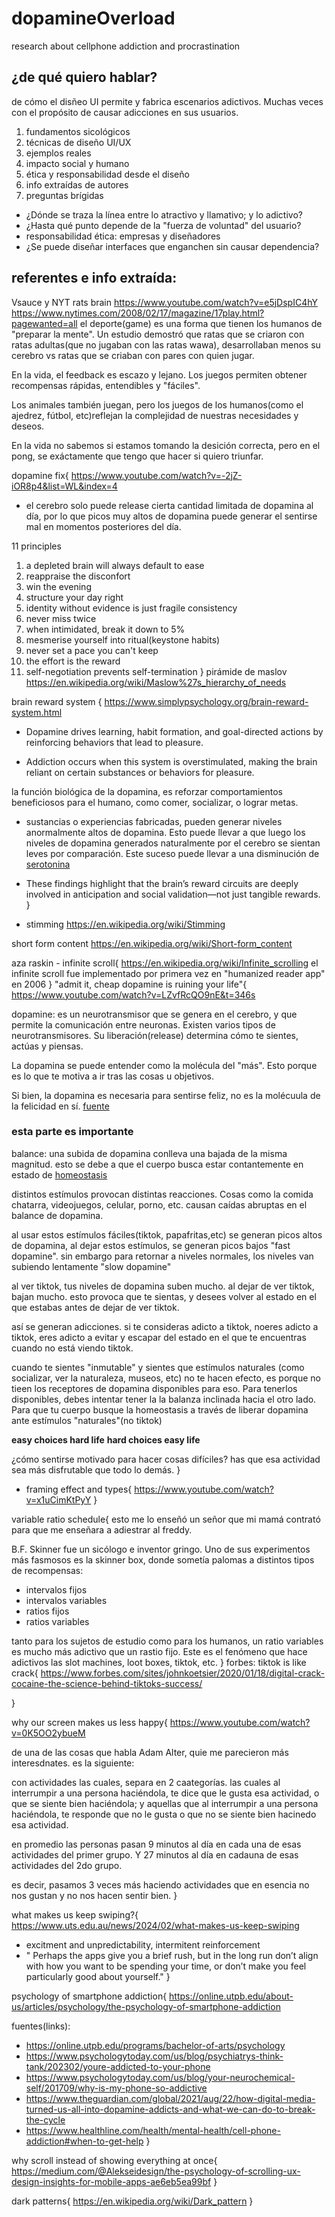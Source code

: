 # dopamineOverload
research about cellphone addiction and procrastination

## ¿de qué quiero hablar?

de cómo el disñeo UI permite y fabrica escenarios adictivos. Muchas veces con el propósito de causar adicciones en sus usuarios.

1. fundamentos sicológicos
2. técnicas de diseño UI/UX
3. ejemplos reales
4. impacto social y humano
5. ética y responsabilidad desde el diseño
6. info extraídas de autores
7. preguntas brígidas
- ¿Dónde se traza la línea entre lo atractivo y llamativo; y lo adictivo?
- ¿Hasta qué punto depende de la "fuerza de voluntad" del usuario?
- responsabilidad ética: empresas y diseñadores
- ¿Se puede diseñar interfaces que enganchen sin causar dependencia?

## referentes e info extraída:
Vsauce y NYT rats brain <https://www.youtube.com/watch?v=e5jDspIC4hY>
<https://www.nytimes.com/2008/02/17/magazine/17play.html?pagewanted=all>
el deporte(game) es una forma que tienen los humanos de "preparar la mente". Un estudio demostró que ratas que se criaron con ratas adultas(que no jugaban con las ratas wawa), desarrollaban menos su cerebro vs ratas que se criaban con pares con quien jugar.

En la vida, el feedback es escazo y lejano. Los juegos permiten obtener recompensas rápidas, entendibles y "fáciles".

Los animales también juegan, pero los juegos de los humanos(como el ajedrez, fútbol, etc)reflejan la complejidad de nuestras necesidades y deseos.

En la vida no sabemos si estamos tomando la desición correcta, pero en el pong, se exáctamente que tengo que hacer si quiero triunfar.

dopamine fix{
<https://www.youtube.com/watch?v=-2jZ-iOR8p4&list=WL&index=4>
- el cerebro solo puede release cierta cantidad limitada de dopamina al día, por lo que picos muy altos de dopamina puede generar el sentirse mal en momentos posteriores del día.

11 principles
1. a depleted brain  will always default to ease
2. reappraise the disconfort
3. win the evening
4. structure your day right
5. identity without evidence is just fragile consistency
6. never miss twice
7. when intimidated, break it down to 5%
8. mesmerise yourself into ritual(keystone habits)
9. never set a pace you can't keep
10. the effort is the reward
11. self-negotiation prevents self-termination
}
pirámide de maslov
<https://en.wikipedia.org/wiki/Maslow%27s_hierarchy_of_needs>

brain reward system {
<https://www.simplypsychology.org/brain-reward-system.html>

- Dopamine drives learning, habit formation, and goal-directed actions by reinforcing behaviors that lead to pleasure.

- Addiction occurs when this system is overstimulated, making the brain reliant on certain substances or behaviors for pleasure.

la función biológica de la dopamina, es reforzar comportamientos beneficiosos para el humano, como comer, socializar, o lograr metas.

- sustancias o experiencias fabricadas, pueden generar niveles anormalmente altos de dopamina. Esto puede llevar a que luego los niveles de dopamina generados naturalmente por el cerebro se sientan leves por comparación. Este suceso puede llevar a una disminución de [serotonina](https://es.wikipedia.org/wiki/Serotonina)

- These findings highlight that the brain’s reward circuits are deeply involved in anticipation and social validation—not just tangible rewards.
}

- stimming 
<https://en.wikipedia.org/wiki/Stimming>

short form content
<https://en.wikipedia.org/wiki/Short-form_content>


aza raskin - infinite scroll{
<https://en.wikipedia.org/wiki/Infinite_scrolling>
el infinite scroll fue implementado por primera vez en "humanized reader app" en 2006
}
"admit it, cheap dopamine is ruining your life"{
<https://www.youtube.com/watch?v=LZvfRcQO9nE&t=346s>

dopamine: es un neurotransmisor que se genera en el cerebro, y que permite la comunicación entre neuronas. Existen varios tipos de neurotransmisores. Su liberación(release) determina cómo te sientes, actúas y piensas.

La dopamina se puede entender como la molécula del "más". Esto porque es lo que te motiva a ir tras las cosas u objetivos.

Si bien, la dopamina es necesaria para sentirse feliz, no es la molécuula de la felicidad en sí. [fuente](https://today.uconn.edu/2012/11/uconn-researcher-dopamine-not-about-pleasure-anymore/)

### esta parte es importante

balance: una subida de dopamina conlleva una bajada de la misma magnitud. esto se debe a que el cuerpo busca estar contantemente en estado de [homeostasis](https://es.wikipedia.org/wiki/Homeostasis)

distintos estímulos provocan distintas reacciones. Cosas como la comida chatarra, videojuegos, celular, porno, etc. causan caídas abruptas en el balance de dopamina.

 al usar estos estímulos fáciles(tiktok, papafritas,etc) se generan picos altos de dopamina, al dejar estos estímulos, se generan picos bajos "fast dopamine". sin embargo para retornar a niveles normales, los niveles van subiendo lentamente "slow dopamine" 

al ver tiktok, tus niveles de dopamina suben mucho. al dejar de ver tiktok, bajan mucho. esto provoca que te sientas, y desees volver al estado en el que estabas antes de dejar de ver tiktok. 

así se generan adicciones. si te consideras adicto a tiktok, noeres adicto a tiktok, eres adicto a evitar y escapar del estado en el que te encuentras cuando no está viendo tiktok.

 cuando te sientes "inmutable" y sientes que estímulos naturales (como socializar, ver la naturaleza, museos, etc) no te hacen efecto, es porque no tieen los receptores de dopamina disponibles para eso. Para tenerlos disponibles, debes intentar tener la la balanza inclinada hacia el otro lado. Para que tu cuerpo busque la homeostasis a través de liberar dopamina ante estímulos "naturales"(no tiktok)

**easy choices hard life**
**hard choices easy life**


¿cómo sentirse motivado para hacer cosas difíciles? has que esa actividad sea más disfrutable que todo lo demás.
}

- framing effect and types{
    <https://www.youtube.com/watch?v=x1uCimKtPyY>
} 

variable ratio schedule{
  esto me lo enseñó un señor que mi mamá contrató para que me enseñara a adiestrar al freddy.

  B.F. Skinner fue un sicólogo e inventor gringo. Uno de sus experimentos más fasmosos es la skinner box, donde sometía palomas a distintos tipos de recompensas:
  - intervalos fijos
  - intervalos variables
  - ratios fijos
  - ratios variables

  tanto para los sujetos de estudio como para los humanos, un ratio variables es mucho más adictivo que un rastio fijo. Este es el fenómeno que hace adictivos las slot machines, loot boxes, tiktok, etc.
}
forbes: tiktok is like crack{
<https://www.forbes.com/sites/johnkoetsier/2020/01/18/digital-crack-cocaine-the-science-behind-tiktoks-success/>

}

why our screen makes us less happy{
  <https://www.youtube.com/watch?v=0K5OO2ybueM>

  de una de las cosas que habla Adam Alter, quie me parecieron más interesdnates. es la siguiente:

  con actividades las cuales,  separa en 2 caategorías. las cuales al interrumpir a una persona haciéndola, te dice que le gusta esa actividad, o que se siente bien haciéndola; y aquellas que al interrumpir a una persona haciéndola, te responde que no le gusta o que no se siente bien hacinedo esa actividad.

  en  promedio las personas pasan 9 minutos al día en cada una de esas actividades del primer grupo. Y 27 minutos al día en cadauna de esas actividades del 2do grupo.

  es decir, pasamos 3 veces más haciendo actividades que en esencia no nos gustan y no nos hacen sentir bien.
}

what makes us keep swiping?{
<https://www.uts.edu.au/news/2024/02/what-makes-us-keep-swiping>

- excitment and unpredictability, intermitent reinforcement
- " Perhaps the apps give you a brief rush, but in the long run don’t align with how you want to be spending your time, or don’t make you feel particularly good about yourself."
} 


psychology of smartphone addiction{
  <https://online.utpb.edu/about-us/articles/psychology/the-psychology-of-smartphone-addiction>

  fuentes(links):
 - <https://online.utpb.edu/programs/bachelor-of-arts/psychology>
 - <https://www.psychologytoday.com/us/blog/psychiatrys-think-tank/202302/youre-addicted-to-your-phone>
 - <https://www.psychologytoday.com/us/blog/your-neurochemical-self/201709/why-is-my-phone-so-addictive>
 - <https://www.theguardian.com/global/2021/aug/22/how-digital-media-turned-us-all-into-dopamine-addicts-and-what-we-can-do-to-break-the-cycle>
 - <https://www.healthline.com/health/mental-health/cell-phone-addiction#when-to-get-help>
}

why scroll instead of showing everything at once{
  <https://medium.com/@Alekseidesign/the-psychology-of-scrolling-ux-design-insights-for-mobile-apps-ae6eb5ea99bf>
}

dark patterns{
  <https://en.wikipedia.org/wiki/Dark_pattern>
}
